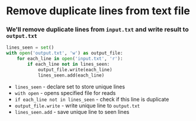 # Remove duplicate lines from text file

### We'll remove duplicate lines from `input.txt` and write result to `output.txt`

```python
lines_seen = set()
with open('output.txt', 'w') as output_file:
	for each_line in open('input.txt', 'r'):
	    if each_line not in lines_seen:
	        output_file.write(each_line)
	        lines_seen.add(each_line)
```

- `lines_seen` - declare set to store unique lines
- `with open` - opens specified file for reads
- `if each_line not in lines_seen` - check if this line is duplicate
- `output_file.write` - write unique line to `output.txt`
- `lines_seen.add` - save unique line to seen lines


